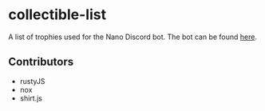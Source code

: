 # collectible-list

A list of trophies used for the Nano Discord bot.
The bot can be found [here](http://www.nanodiscord.me/).

## Contributors
- rustyJS
- nox
- shirt.js
